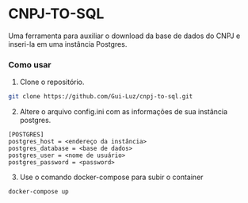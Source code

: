 # CNPJ-TO-SQL

Uma ferramenta para auxiliar o download da base de dados do CNPJ e inseri-la em uma instância Postgres.

### Como usar

1. Clone o repositório.
```bash
git clone https://github.com/Gui-Luz/cnpj-to-sql.git
```
2. Altere o arquivo config.ini com as informações de sua instância postgres.
```text
[POSTGRES]
postgres_host = <endereço da instância>
postgres_database = <base de dados>
postgres_user = <nome de usuário>
postgres_password = <password>
```
3. Use o comando docker-compose para subir o container
```bash
docker-compose up
```
